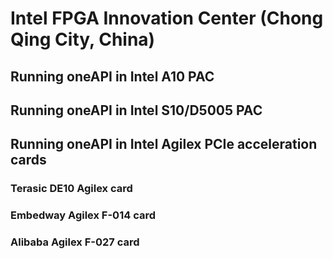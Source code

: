 # Intel FPGA Innovation Center (Chong Qing City, China)
## Running oneAPI in Intel A10 PAC
## Running oneAPI in Intel S10/D5005 PAC
## Running oneAPI in Intel Agilex PCIe acceleration cards
### Terasic DE10 Agilex card
### Embedway Agilex F-014 card
### Alibaba Agilex F-027 card
